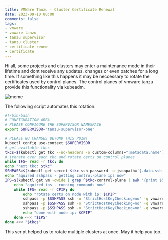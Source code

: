 ```yaml
---
title: VMWare Tanzu - Cluster Certificate Renewal
date: 2023-09-10 00:00 
comments: false 
tags:
- vmware
- vmware tanzu
- tanzu supervisor
- tanzu cluster
- certificate renew
- certificate
---
```


Hi all,
some projects and clusters may enter a maintenance mode in their lifetime and dont receive any updates, changes or even patches for a long time. If something like this happens it may be neccessary to rotate the certificates used by control planes. The control planes of vmware tanzu provide this functionality via kubeadm.

![meme](https://i.imgflip.com/7zmtfu.jpg)

The following script automates this rotation.

```bash
#!/bin/bash
# CONFIGURATION AREA
# PLEASE CONFIGURE THE SUPERVISOR NAMESPACE
export SUPERVISOR="tanzu-supervisor-one"

# PLEASE NO CHANGES BEYOND THIS POINT
kubectl config use-context $SUPERVISOR
# get available tkcs
tkcs=$(kubectl get tkc --no-headers -o custom-columns=":metadata.name") 
# iterate over each tkc and rotate certs on control planes
while IFS= read -r tkc; do 
echo "next tkc: $tkc"
SSHPASS=$(kubectl get secret $tkc-ssh-password -o jsonpath='{.data.ssh-passwordkey}' | base64 -d)
echo "aquired sshpass - getting control-plane ips now"
IPS=$(kubectl get vm -owide | grep ^$tkc-control-plane | awk '{print $5}')
	echo "aquired ips - running commands now"
	while IFS= read -r CPIP; do
		echo "rotate certs on node with ip: $CPIP"
		sshpass -p $SSHPASS ssh -o "StrictHostKeyChecking=no" -q vmware-system-user@$CPIP sudo kubeadm certs check-expiration < /dev/null
		sshpass -p $SSHPASS ssh -o "StrictHostKeyChecking=no" -q vmware-system-user@$CPIP sudo kubeadm certs renew all < /dev/null
		sshpass -p $SSHPASS ssh -o "StrictHostKeyChecking=no" -q vmware-system-user@$CPIP sudo reboot now < /dev/null
		echo "done with node ip: $CPIP"
	done <<< "$IPS"
done <<< "$tkcs"
```

This script helped us to rotate multiple clusters at once. May it help you too.
